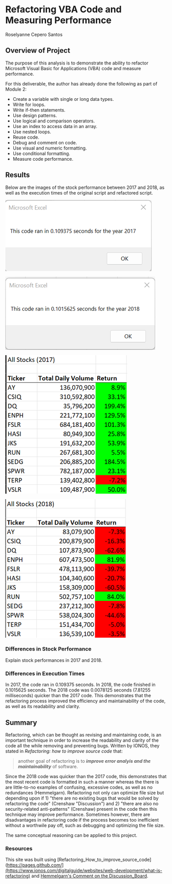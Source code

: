 # Refactoring VBA Code and Measuring Performance
Roselyanne Cepero Santos

## Overview of Project
The purpose of this analysis is to demonstrate the ability to refactor Microsoft Visual Basic for Applications (VBA) code and measure performance. 

For this deliverable, the author has already done the following as part of Module 2:
* Create a variable with single or long data types.
* Write for loops.
* Write if-then statements.
* Use design patterns.
* Use logical and comparison operators.
* Use an index to access data in an array.
* Use nested loops.
* Reuse code.
* Debug and comment on code.
* Use visual and numeric formatting.
* Use conditional formatting.
* Measure code performance.

## Results
Below are the images of the stock performance between 2017 and 2018, as well as the execution times of the original script and refactored script.

![Click here to view VBA_Challenge_2017.png](VBA_Challenge_2017.png)

![Click here to view VBA_Challenge_2018.png](VBA_Challenge_2018.png)

![Click here to view VBA_Stock_Performance_2017.png](VBA_Stock_Performance_2017.png)

![Click here to view VBA_Stock_Performance_2018.png](VBA_Stock_Performance_2018.png)

### Differences in Stock Performance
Explain stock performances in 2017 and 2018.

### Differences in Execution Times
In  2017, the code ran in 0.109375 seconds. In 2018, the code finished in 0.1015625 seconds. The 2018 code was 0.0078125 seconds (7.81255 milliseconds) quicker than the 2017 code. This demonstrates that the refactoring process improved the efficiency and maintainability of the code, as well as its readability and clarity. 

## Summary
Refactoring, which can be thought as revising and maintaining code, is an important technique in order to increase the readability and clarity of the code all the while removing and preventing bugs. Written by IONOS, they stated in *Refactoring: how to improve source code* that: 

> another goal of refactoring is to **_improve error analyis and the maintainability_** of software.

Since the 2018 code was quicker than the 2017 code, this demonstrates that the most recent code is formatted in such a manner whereas the there is are little-to-no examples of confusing, excessive codes, as well as no redundances (Hemmelgarn). Refactoring not only can optimize file size but depending upon if 1) "there are no existing bugs that would be solved by refactoring the code" (Crenshaw "Discussion") and 2) "there are also no security-related anti-patterns" (Crenshaw) present in the code then this technique may improve performance. Sometimes however, there are disadvantages in refactoring code if the process becomes too inefficient without a worthwile pay off, such as debugging and optimizing the file size. 

The same conceptual reasoning can be applied to this project. 

### Resources
This site was built using [Refactoring_How_to_improve_source_code](https://pages.github.com/](https://www.ionos.com/digitalguide/websites/web-development/what-is-refactoring) and [Hemmelgarn's Comment on the Discussion_Board](https://dev.to/crenshaw_dev/how-do-you-know-when-to-not-refactor-14d9).
